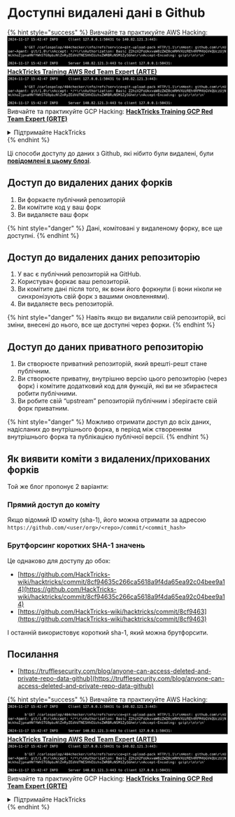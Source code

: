 # Доступні видалені дані в Github

{% hint style="success" %}
Вивчайте та практикуйте AWS Hacking:<img src="../../.gitbook/assets/image (1).png" alt="" data-size="line">[**HackTricks Training AWS Red Team Expert (ARTE)**](https://training.hacktricks.xyz/courses/arte)<img src="../../.gitbook/assets/image (1).png" alt="" data-size="line">\
Вивчайте та практикуйте GCP Hacking: <img src="../../.gitbook/assets/image (2).png" alt="" data-size="line">[**HackTricks Training GCP Red Team Expert (GRTE)**<img src="../../.gitbook/assets/image (2).png" alt="" data-size="line">](https://training.hacktricks.xyz/courses/grte)

<details>

<summary>Підтримайте HackTricks</summary>

* Перевірте [**плани підписки**](https://github.com/sponsors/carlospolop)!
* **Приєднуйтесь до** 💬 [**групи Discord**](https://discord.gg/hRep4RUj7f) або [**групи Telegram**](https://t.me/peass) або **слідкуйте** за нами в **Twitter** 🐦 [**@hacktricks\_live**](https://twitter.com/hacktricks\_live)**.**
* **Діліться хакерськими трюками, надсилаючи PR до** [**HackTricks**](https://github.com/carlospolop/hacktricks) та [**HackTricks Cloud**](https://github.com/carlospolop/hacktricks-cloud) репозиторіїв на github.

</details>
{% endhint %}

Ці способи доступу до даних з Github, які нібито були видалені, були [**повідомлені в цьому блозі**](https://trufflesecurity.com/blog/anyone-can-access-deleted-and-private-repo-data-github).

## Доступ до видалених даних форків

1. Ви форкаєте публічний репозиторій
2. Ви комітите код у ваш форк
3. Ви видаляєте ваш форк

{% hint style="danger" %}
Дані, комітовані у видаленому форку, все ще доступні.
{% endhint %}

## Доступ до видалених даних репозиторію

1. У вас є публічний репозиторій на GitHub.
2. Користувач форкає ваш репозиторій.
3. Ви комітите дані після того, як вони його форкнули (і вони ніколи не синхронізують свій форк з вашими оновленнями).
4. Ви видаляєте весь репозиторій.

{% hint style="danger" %}
Навіть якщо ви видалили свій репозиторій, всі зміни, внесені до нього, все ще доступні через форки.
{% endhint %}

## Доступ до даних приватного репозиторію

1. Ви створюєте приватний репозиторій, який врешті-решт стане публічним.
2. Ви створюєте приватну, внутрішню версію цього репозиторію (через форк) і комітите додатковий код для функцій, які ви не збираєтеся робити публічними.
3. Ви робите свій “upstream” репозиторій публічним і зберігаєте свій форк приватним.

{% hint style="danger" %}
Можливо отримати доступ до всіх даних, надісланих до внутрішнього форка, в період між створенням внутрішнього форка та публікацією публічної версії.
{% endhint %}

## Як виявити коміти з видалених/прихованих форків

Той же блог пропонує 2 варіанти:

### Прямий доступ до коміту

Якщо відомий ID коміту (sha-1), його можна отримати за адресою `https://github.com/<user/org>/<repo>/commit/<commit_hash>`

### Брутфорсинг коротких SHA-1 значень

Це однаково для доступу до обох:

* [https://github.com/HackTricks-wiki/hacktricks/commit/8cf94635c266ca5618a9f4da65ea92c04bee9a14](https://github.com/HackTricks-wiki/hacktricks/commit/8cf94635c266ca5618a9f4da65ea92c04bee9a14)
* [https://github.com/HackTricks-wiki/hacktricks/commit/8cf9463](https://github.com/HackTricks-wiki/hacktricks/commit/8cf9463)

І останній використовує короткий sha-1, який можна брутфорсити.

## Посилання

* [https://trufflesecurity.com/blog/anyone-can-access-deleted-and-private-repo-data-github](https://trufflesecurity.com/blog/anyone-can-access-deleted-and-private-repo-data-github)

{% hint style="success" %}
Вивчайте та практикуйте AWS Hacking:<img src="../../.gitbook/assets/image (1).png" alt="" data-size="line">[**HackTricks Training AWS Red Team Expert (ARTE)**](https://training.hacktricks.xyz/courses/arte)<img src="../../.gitbook/assets/image (1).png" alt="" data-size="line">\
Вивчайте та практикуйте GCP Hacking: <img src="../../.gitbook/assets/image (2).png" alt="" data-size="line">[**HackTricks Training GCP Red Team Expert (GRTE)**<img src="../../.gitbook/assets/image (2).png" alt="" data-size="line">](https://training.hacktricks.xyz/courses/grte)

<details>

<summary>Підтримайте HackTricks</summary>

* Перевірте [**плани підписки**](https://github.com/sponsors/carlospolop)!
* **Приєднуйтесь до** 💬 [**групи Discord**](https://discord.gg/hRep4RUj7f) або [**групи Telegram**](https://t.me/peass) або **слідкуйте** за нами в **Twitter** 🐦 [**@hacktricks\_live**](https://twitter.com/hacktricks\_live)**.**
* **Діліться хакерськими трюками, надсилаючи PR до** [**HackTricks**](https://github.com/carlospolop/hacktricks) та [**HackTricks Cloud**](https://github.com/carlospolop/hacktricks-cloud) репозиторіїв на github.

</details>
{% endhint %}
